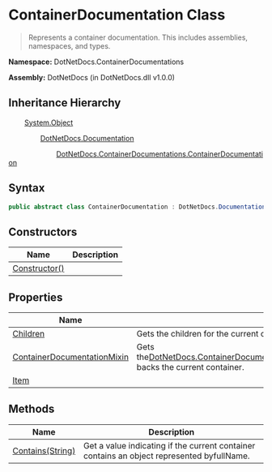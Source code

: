 # ContainerDocumentation Class
> Represents a container documentation.  This includes assemblies, namespaces, and types.

**Namespace:** DotNetDocs.ContainerDocumentations

**Assembly:** DotNetDocs (in DotNetDocs.dll v1.0.0)
## Inheritance Hierarchy
&nbsp;&nbsp;&nbsp;&nbsp;&nbsp;&nbsp;&nbsp;&nbsp;[System.Object](https://www.google.com/search?q=System.Object&btnI=)

&nbsp;&nbsp;&nbsp;&nbsp;&nbsp;&nbsp;&nbsp;&nbsp;&nbsp;&nbsp;&nbsp;&nbsp;&nbsp;&nbsp;&nbsp;&nbsp;[DotNetDocs.Documentation](/docs/DotNetDocs/Documentation.md)

&nbsp;&nbsp;&nbsp;&nbsp;&nbsp;&nbsp;&nbsp;&nbsp;&nbsp;&nbsp;&nbsp;&nbsp;&nbsp;&nbsp;&nbsp;&nbsp;&nbsp;&nbsp;&nbsp;&nbsp;&nbsp;&nbsp;&nbsp;&nbsp;[DotNetDocs.ContainerDocumentations.ContainerDocumentation](/docs/DotNetDocs/ContainerDocumentations/ContainerDocumentation.md)

## Syntax
```csharp
public abstract class ContainerDocumentation : DotNetDocs.Documentation, DotNetDocs.Mixins.Contracts.IContainerDocumentation, DotNetDocs.Mixins.Contracts.IDocumentation
```
## Constructors
|Name|Description|
|---|---|
|[Constructor()](/docs/DotNetDocs/ContainerDocumentations/ContainerDocumentation/Constructors/Constructor__.md)||
## Properties
|Name|Description|
|---|---|
|[Children](/docs/DotNetDocs/ContainerDocumentations/ContainerDocumentation/Properties/Children.md)|Gets the children for the current container.|
|[ContainerDocumentationMixin](/docs/DotNetDocs/ContainerDocumentations/ContainerDocumentation/Properties/ContainerDocumentationMixin.md)|Gets the[DotNetDocs.ContainerDocumentations.ContainerDocumentation.ContainerDocumentationMixin](https://www.google.com/search?q=DotNetDocs.ContainerDocumentations.ContainerDocumentation.ContainerDocumentationMixin&btnI=)which backs the current container.|
|[Item](/docs/DotNetDocs/ContainerDocumentations/ContainerDocumentation/Properties/Item.md)||
## Methods
|Name|Description|
|---|---|
|[Contains(String)](/docs/DotNetDocs/ContainerDocumentations/ContainerDocumentation/Methods/Contains_String_.md)|Get a value indicating if the current container contains an object represented byfullName.|
